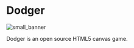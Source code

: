 # Dodger
![small_banner](https://user-images.githubusercontent.com/25538372/60480545-e8015500-9c57-11e9-8369-6302de04decb.png)

Dodger is an open source HTML5 canvas game.
